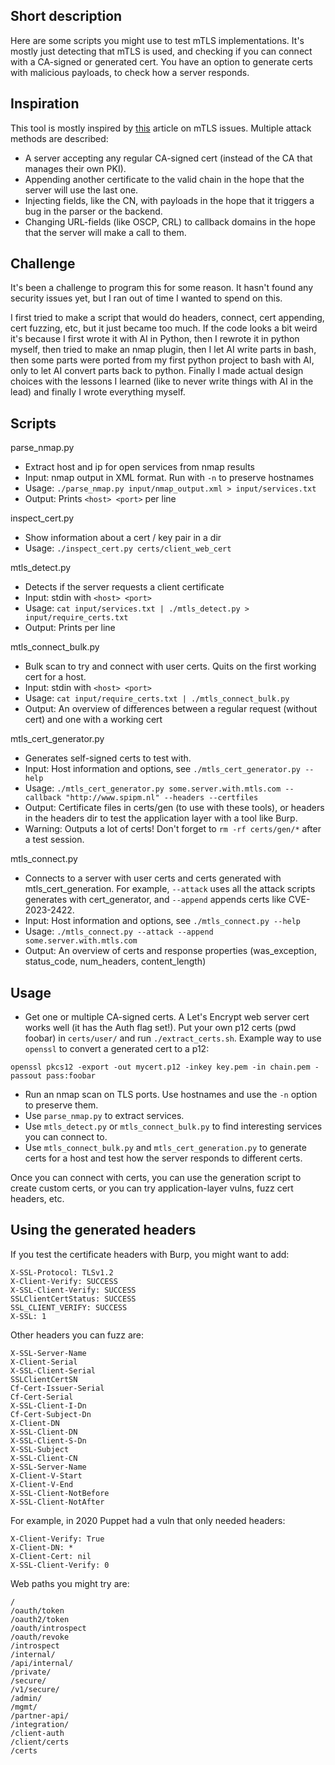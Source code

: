 ## Short description

Here are some scripts you might use to test mTLS implementations. It's mostly just detecting that mTLS is used, and checking if you can connect with a CA-signed or generated cert. You have an option to generate certs with malicious payloads, to check how a server responds.

## Inspiration

This tool is mostly inspired by [this](https://github.blog/security/vulnerability-research/mtls-when-certificate-authentication-is-done-wrong/) article on mTLS issues. Multiple attack methods are described:
- A server accepting any regular CA-signed cert (instead of the CA that manages their own PKI).
- Appending another certificate to the valid chain in the hope that the server will use the last one.
- Injecting fields, like the CN, with payloads in the hope that it triggers a bug in the parser or the backend.
- Changing URL-fields (like OSCP, CRL) to callback domains in the hope that the server will make a call to them.

## Challenge

It's been a challenge to program this for some reason. It hasn't found any security issues yet, but I ran out of time I wanted to spend on this.

I first tried to make a script that would do headers, connect, cert appending, cert fuzzing, etc, but it just became too much. If the code looks a bit weird it's because I first wrote it with AI in Python, then I rewrote it in python myself, then tried to make an nmap plugin, then I let AI write parts in bash, then some parts were ported from my first python project to bash with AI, only to let AI convert parts back to python. Finally I made actual design choices with the lessons I learned (like to never write things with AI in the lead) and finally I wrote everything myself.

## Scripts

parse_nmap.py
  - Extract host and ip for open services from nmap results
  - Input: nmap output in XML format. Run with `-n` to preserve hostnames
  - Usage: `./parse_nmap.py input/nmap_output.xml > input/services.txt`
  - Output: Prints `<host> <port>` per line

inspect_cert.py
  - Show information about a cert / key pair in a dir
  - Usage: `./inspect_cert.py certs/client_web_cert`

mtls_detect.py
  - Detects if the server requests a client certificate
  - Input: stdin with `<host> <port>`
  - Usage: `cat input/services.txt | ./mtls_detect.py > input/require_certs.txt`
  - Output: Prints <host> <port> per line

mtls_connect_bulk.py
  - Bulk scan to try and connect with user certs. Quits on the first working cert for a host.
  - Input: stdin with `<host> <port>`
  - Usage: `cat input/require_certs.txt | ./mtls_connect_bulk.py`
  - Output: An overview of differences between a regular request (without cert) and one with a working cert

mtls_cert_generator.py
  - Generates self-signed certs to test with.
  - Input: Host information and options, see `./mtls_cert_generator.py --help`
  - Usage: `./mtls_cert_generator.py some.server.with.mtls.com --callback "http://www.spipm.nl" --headers --certfiles`
  - Output: Certificate files in certs/gen (to use with these tools), or headers in the headers dir to test the application layer with a tool like Burp.
  - Warning: Outputs a lot of certs! Don't forget to `rm -rf certs/gen/*` after a test session.

mtls_connect.py
  - Connects to a server with user certs and certs generated with mtls_cert_generation. For example, `--attack` uses all the attack scripts generates with cert_generator, and `--append` appends certs like CVE-2023-2422.
  - Input: Host information and options, see `./mtls_connect.py --help`
  - Usage: `./mtls_connect.py --attack --append some.server.with.mtls.com`
  - Output: An overview of certs and response properties (was_exception, status_code, num_headers, content_length)

## Usage

- Get one or multiple CA-signed certs. A Let's Encrypt web server cert works well (it has the Auth flag set!). Put your own p12 certs (pwd foobar) in `certs/user/` and run `./extract_certs.sh`. Example way to use `openssl` to convert a generated cert to a p12:
```
openssl pkcs12 -export -out mycert.p12 -inkey key.pem -in chain.pem -passout pass:foobar
```

- Run an nmap scan on TLS ports. Use hostnames and use the `-n` option to preserve them.
- Use `parse_nmap.py` to extract services.
- Use `mtls_detect.py` or `mtls_connect_bulk.py` to find interesting services you can connect to.
- Use `mtls_connect_bulk.py` and `mtls_cert_generation.py` to generate certs for a host and test how the server responds to different certs.

Once you can connect with certs, you can use the generation script to create custom certs, or you can try application-layer vulns, fuzz cert headers, etc.

## Using the generated headers

If you test the certificate headers with Burp, you might want to add:
```
X-SSL-Protocol: TLSv1.2
X-Client-Verify: SUCCESS
X-SSL-Client-Verify: SUCCESS
SSLClientCertStatus: SUCCESS
SSL_CLIENT_VERIFY: SUCCESS
X-SSL: 1
```
Other headers you can fuzz are:
```
X-SSL-Server-Name
X-Client-Serial
X-SSL-Client-Serial
SSLClientCertSN
Cf-Cert-Issuer-Serial
Cf-Cert-Serial
X-SSL-Client-I-Dn
Cf-Cert-Subject-Dn
X-Client-DN
X-SSL-Client-DN
X-SSL-Client-S-Dn
X-SSL-Subject
X-SSL-Client-CN
X-SSL-Server-Name
X-Client-V-Start
X-Client-V-End
X-SSL-Client-NotBefore
X-SSL-Client-NotAfter
```
For example, in 2020 Puppet had a vuln that only needed headers:
```
X-Client-Verify: True
X-Client-DN: *
X-Client-Cert: nil
X-SSL-Client-Verify: 0
```
Web paths you might try are:
```
/
/oauth/token
/oauth2/token
/oauth/introspect
/oauth/revoke
/introspect
/internal/
/api/internal/
/private/
/secure/
/v1/secure/
/admin/
/mgmt/
/partner-api/
/integration/
/client-auth
/client/certs
/certs
```

